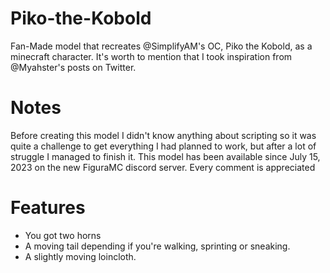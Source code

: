 # Piko-the-Kobold
Fan-Made model that recreates @SimplifyAM's OC, Piko the Kobold, as a minecraft character.
It's worth to mention that I took inspiration from @Myahster's posts on Twitter.

# Notes
 Before creating this model I didn't know anything about scripting so it was quite a challenge to get everything I had planned to work, but after a lot of struggle I managed to finish it.
 This model has been available since July 15, 2023 on the new FiguraMC discord server.
 Every comment is appreciated

# Features
* You got two horns
* A moving tail depending if you're walking, sprinting or sneaking.
* A slightly moving loincloth.
